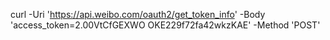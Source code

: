 curl -Uri 'https://api.weibo.com/oauth2/get_token_info' -Body 'access_token=2.00VtCfGEXWO
OKE229f72fa42wkzKAE' -Method 'POST'